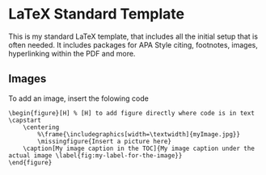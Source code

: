 # LaTeX Standard Template
This is my standard LaTeX template, that includes all the initial setup that is often needed. It includes packages for APA Style citing, footnotes, images, hyperlinking within the PDF and more.

## Images
To add an image, insert the folowing code
```
\begin{figure}[H] % [H] to add figure directly where code is in text
\capstart
	\centering
		%\frame{\includegraphics[width=\textwidth]{myImage.jpg}}
        \missingfigure{Insert a picture here}
	\caption[My image caption in the TOC]{My image caption under the actual image \label{fig:my-label-for-the-image}}
\end{figure}
```